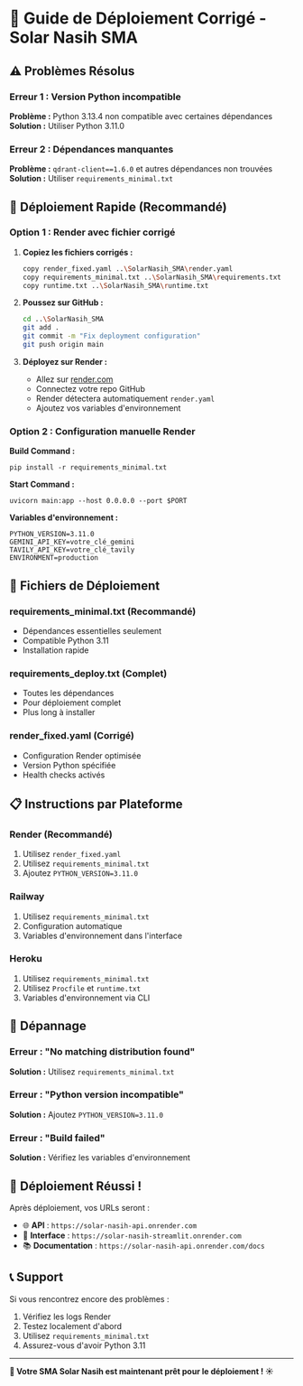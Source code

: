 # 🚀 Guide de Déploiement Corrigé - Solar Nasih SMA

## ⚠️ **Problèmes Résolus**

### Erreur 1 : Version Python incompatible
**Problème :** Python 3.13.4 non compatible avec certaines dépendances
**Solution :** Utiliser Python 3.11.0

### Erreur 2 : Dépendances manquantes
**Problème :** `qdrant-client==1.6.0` et autres dépendances non trouvées
**Solution :** Utiliser `requirements_minimal.txt`

## 🎯 **Déploiement Rapide (Recommandé)**

### Option 1 : Render avec fichier corrigé

1. **Copiez les fichiers corrigés :**
   ```bash
   copy render_fixed.yaml ..\SolarNasih_SMA\render.yaml
   copy requirements_minimal.txt ..\SolarNasih_SMA\requirements.txt
   copy runtime.txt ..\SolarNasih_SMA\runtime.txt
   ```

2. **Poussez sur GitHub :**
   ```bash
   cd ..\SolarNasih_SMA
   git add .
   git commit -m "Fix deployment configuration"
   git push origin main
   ```

3. **Déployez sur Render :**
   - Allez sur [render.com](https://render.com)
   - Connectez votre repo GitHub
   - Render détectera automatiquement `render.yaml`
   - Ajoutez vos variables d'environnement

### Option 2 : Configuration manuelle Render

**Build Command :**
```
pip install -r requirements_minimal.txt
```

**Start Command :**
```
uvicorn main:app --host 0.0.0.0 --port $PORT
```

**Variables d'environnement :**
```
PYTHON_VERSION=3.11.0
GEMINI_API_KEY=votre_clé_gemini
TAVILY_API_KEY=votre_clé_tavily
ENVIRONMENT=production
```

## 🔧 **Fichiers de Déploiement**

### **requirements_minimal.txt** (Recommandé)
- Dépendances essentielles seulement
- Compatible Python 3.11
- Installation rapide

### **requirements_deploy.txt** (Complet)
- Toutes les dépendances
- Pour déploiement complet
- Plus long à installer

### **render_fixed.yaml** (Corrigé)
- Configuration Render optimisée
- Version Python spécifiée
- Health checks activés

## 📋 **Instructions par Plateforme**

### **Render (Recommandé)**
1. Utilisez `render_fixed.yaml`
2. Utilisez `requirements_minimal.txt`
3. Ajoutez `PYTHON_VERSION=3.11.0`

### **Railway**
1. Utilisez `requirements_minimal.txt`
2. Configuration automatique
3. Variables d'environnement dans l'interface

### **Heroku**
1. Utilisez `requirements_minimal.txt`
2. Utilisez `Procfile` et `runtime.txt`
3. Variables d'environnement via CLI

## 🐛 **Dépannage**

### Erreur : "No matching distribution found"
**Solution :** Utilisez `requirements_minimal.txt`

### Erreur : "Python version incompatible"
**Solution :** Ajoutez `PYTHON_VERSION=3.11.0`

### Erreur : "Build failed"
**Solution :** Vérifiez les variables d'environnement

## 🎉 **Déploiement Réussi !**

Après déploiement, vos URLs seront :
- 🌐 **API** : `https://solar-nasih-api.onrender.com`
- 📱 **Interface** : `https://solar-nasih-streamlit.onrender.com`
- 📚 **Documentation** : `https://solar-nasih-api.onrender.com/docs`

## 📞 **Support**

Si vous rencontrez encore des problèmes :
1. Vérifiez les logs Render
2. Testez localement d'abord
3. Utilisez `requirements_minimal.txt`
4. Assurez-vous d'avoir Python 3.11

---

**🚀 Votre SMA Solar Nasih est maintenant prêt pour le déploiement ! ☀️** 
